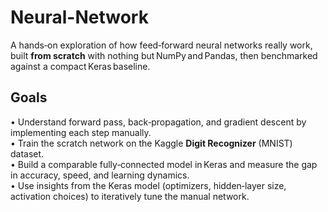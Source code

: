 # Neural-Network

A hands‑on exploration of how feed‑forward neural networks really work, built **from scratch** with nothing but NumPy and Pandas, then benchmarked against a compact Keras baseline.


## Goals
• Understand forward pass, back‑propagation, and gradient descent by implementing each step manually.  
• Train the scratch network on the Kaggle **Digit Recognizer** (MNIST) dataset.  
• Build a comparable fully‑connected model in Keras and measure the gap in accuracy, speed, and learning dynamics.  
• Use insights from the Keras model (optimizers, hidden‑layer size, activation choices) to iteratively tune the manual network.

